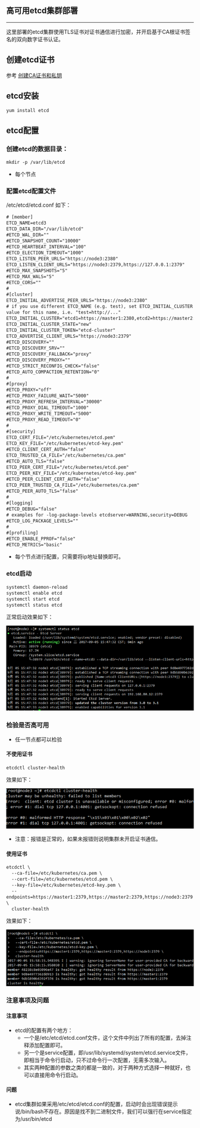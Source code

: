 ## 高可用etcd集群部署

---

这里部署的etcd集群使用TLS证书对证书通信进行加密，并开启基于CA根证书签名的双向数字证书认证。

## 创建etcd证书
参考 [创建CA证书和私钥](3-创建ca证书和秘钥.md)

## etcd安装

```
yum install etcd
```

## etcd配置

### 创建etcd的数据目录：

```
mkdir -p /var/lib/etcd
```

- 每个节点

### 配置etcd配置文件

/etc/etcd/etcd.conf 如下：

```
# [member]
ETCD_NAME=etcd3
ETCD_DATA_DIR="/var/lib/etcd"
#ETCD_WAL_DIR=""
#ETCD_SNAPSHOT_COUNT="10000"
#ETCD_HEARTBEAT_INTERVAL="100"
#ETCD_ELECTION_TIMEOUT="1000"
ETCD_LISTEN_PEER_URLS="https://node3:2380"
ETCD_LISTEN_CLIENT_URLS="https://node3:2379,https://127.0.0.1:2379"
#ETCD_MAX_SNAPSHOTS="5"
#ETCD_MAX_WALS="5"
#ETCD_CORS=""
#
#[cluster]
ETCD_INITIAL_ADVERTISE_PEER_URLS="https://node3:2380"
# if you use different ETCD_NAME (e.g. test), set ETCD_INITIAL_CLUSTER value for this name, i.e. "test=http://..."
ETCD_INITIAL_CLUSTER="etcd1=https://master1:2380,etcd2=https://master2:2380,etcd3=https://node3:2380"
ETCD_INITIAL_CLUSTER_STATE="new"
ETCD_INITIAL_CLUSTER_TOKEN="etcd-cluster"
ETCD_ADVERTISE_CLIENT_URLS="https://node3:2379"
#ETCD_DISCOVERY=""
#ETCD_DISCOVERY_SRV=""
#ETCD_DISCOVERY_FALLBACK="proxy"
#ETCD_DISCOVERY_PROXY=""
#ETCD_STRICT_RECONFIG_CHECK="false"
#ETCD_AUTO_COMPACTION_RETENTION="0"
#
#[proxy]
#ETCD_PROXY="off"
#ETCD_PROXY_FAILURE_WAIT="5000"
#ETCD_PROXY_REFRESH_INTERVAL="30000"
#ETCD_PROXY_DIAL_TIMEOUT="1000"
#ETCD_PROXY_WRITE_TIMEOUT="5000"
#ETCD_PROXY_READ_TIMEOUT="0"
#
#[security]
ETCD_CERT_FILE="/etc/kubernetes/etcd.pem"
ETCD_KEY_FILE="/etc/kubernetes/etcd-key.pem"
#ETCD_CLIENT_CERT_AUTH="false"
ETCD_TRUSTED_CA_FILE="/etc/kubernetes/ca.pem"
#ETCD_AUTO_TLS="false"
ETCD_PEER_CERT_FILE="/etc/kubernetes/etcd.pem"
ETCD_PEER_KEY_FILE="/etc/kubernetes/etcd-key.pem"
#ETCD_PEER_CLIENT_CERT_AUTH="false"
ETCD_PEER_TRUSTED_CA_FILE="/etc/kubernetes/ca.pem"
#ETCD_PEER_AUTO_TLS="false"
#
#[logging]
#ETCD_DEBUG="false"
# examples for -log-package-levels etcdserver=WARNING,security=DEBUG
#ETCD_LOG_PACKAGE_LEVELS=""
#
#[profiling]
#ETCD_ENABLE_PPROF="false"
#ETCD_METRICS="basic"

```

- 每个节点进行配置，只需要将ip地址替换即可。


### etcd启动

```
systemctl daemon-reload
systemctl enable etcd
systemctl start etcd
systemctl status etcd
```

正常启动效果如下：

![](assets/markdown-img-paste-20170905155359687.png)


### 检验是否高可用

- 任一节点都可以检验

#### 不使用证书

```
etcdctl cluster-health
```

效果如下：

![](assets/markdown-img-paste-20170905155632515.png)

- 注意：报错是正常的，如果未报错则说明集群未开启证书通信。

#### 使用证书

```
etcdctl \
  --ca-file=/etc/kubernetes/ca.pem \
  --cert-file=/etc/kubernetes/etcd.pem \
  --key-file=/etc/kubernetes/etcd-key.pem \
  --endpoints=https://master1:2379,https://master2:2379,https://node3:2379 \
  cluster-health
```

效果如下：

![](assets/markdown-img-paste-20170905155904502.png)



### 注意事项及问题

#### 注意事项




- etcd的配置有两个地方：
  - 一个是/etc/etcd/etcd.conf文件，这个文件中列出了所有的配置，去掉注释添加配置即可。
  - 另一个是service配置，即/usr/lib/systemd/system/etcd.service文件，即相当于命令行启动，只不过命令行一次配置，无需多次输入。
  - 其实两种配置的参数之类的都是一致的，对于两种方式选择一种就好，也可以直接用命令行启动。



#### 问题

- etcd集群如果采用/etc/etcd/etcd.conf的配置，启动时会出现错误提示说/bin/bash不存在。原因是找不到二进制文件，我们可以强行在service指定为/usr/bin/etcd
